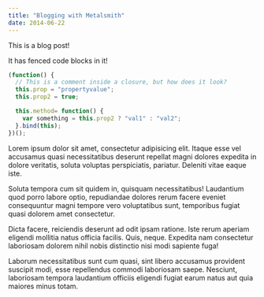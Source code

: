 ```yaml
---
title: "Blogging with Metalsmith"
date: 2014-06-22
---
```


This is a blog post!

It has fenced code blocks in it!

```javascript
(function() {
  // This is a comment inside a closure, but how does it look?
  this.prop = "propertyvalue";
  this.prop2 = true;

  this.method= function() {
    var something = this.prop2 ? "val1" : "val2";
  }.bind(this);
})();
```

Lorem ipsum dolor sit amet, consectetur adipisicing elit. Itaque esse vel accusamus quasi necessitatibus deserunt repellat magni dolores expedita in dolore veritatis, soluta voluptas perspiciatis, pariatur. Deleniti vitae eaque iste.

Soluta tempora cum sit quidem in, quisquam necessitatibus! Laudantium quod porro labore optio, repudiandae dolores rerum facere eveniet consequuntur magni tempore vero voluptatibus sunt, temporibus fugiat quasi dolorem amet consectetur.

Dicta facere, reiciendis deserunt ad odit ipsam ratione. Iste rerum aperiam eligendi mollitia natus officia facilis. Quis, neque. Expedita nam consectetur laboriosam dolorem nihil nobis distinctio nisi modi sapiente fuga!

Laborum necessitatibus sunt cum quasi, sint libero accusamus provident suscipit modi, esse repellendus commodi laboriosam saepe. Nesciunt, laboriosam tempora laudantium officiis eligendi fugiat earum natus aut quia maiores minus totam.